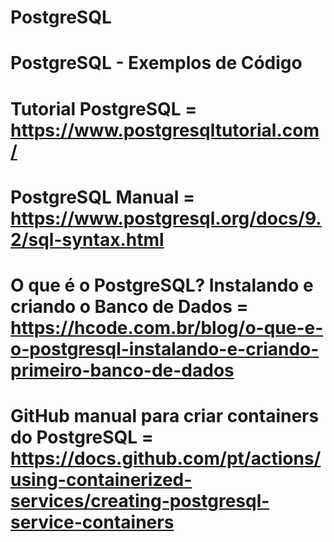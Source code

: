 # PostgreSQL

# PostgreSQL - Exemplos de Código

# Tutorial PostgreSQL = https://www.postgresqltutorial.com/

# PostgreSQL Manual = https://www.postgresql.org/docs/9.2/sql-syntax.html

# O que é o PostgreSQL? Instalando e criando o Banco de Dados = https://hcode.com.br/blog/o-que-e-o-postgresql-instalando-e-criando-primeiro-banco-de-dados

# GitHub manual para criar containers do PostgreSQL = https://docs.github.com/pt/actions/using-containerized-services/creating-postgresql-service-containers
